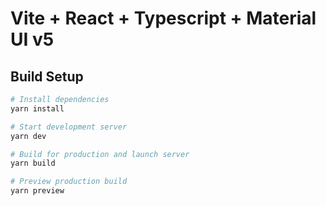 # Vite + React + Typescript + Material UI v5

## Build Setup

```bash
# Install dependencies
yarn install

# Start development server
yarn dev

# Build for production and launch server
yarn build

# Preview production build
yarn preview
```
